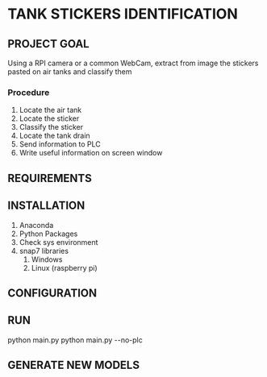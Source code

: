 # TANK STICKERS IDENTIFICATION

## PROJECT GOAL

Using a RPI camera or a common WebCam, extract from image the stickers pasted on air tanks and classify them

### Procedure

1. Locate the air tank
1. Locate the sticker
1. Classify the sticker
1. Locate the tank drain
1. Send information to PLC
1. Write useful information on screen window

## REQUIREMENTS

## INSTALLATION

1. Anaconda
1. Python Packages
1. Check sys environment
1. snap7 libraries
    1. Windows
    1. Linux (raspberry pi)

## CONFIGURATION

## RUN

python main.py
python main.py --no-plc

## GENERATE NEW MODELS
